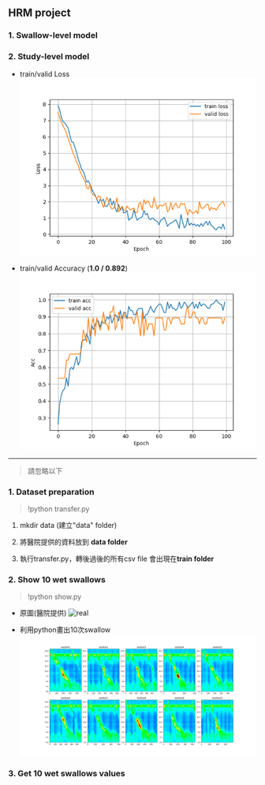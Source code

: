 ## HRM project
### 1. Swallow-level model


### 2. Study-level model


* train/valid Loss
    ![real](./readme_image/study_level_loss.png)

 
* train/valid Accuracy (**1.0 / 0.892**)
    ![1301](./readme_image/study_level_acc.png)

---
>請忽略以下
### 1. Dataset preparation

> !python transfer.py

1. mkdir data (建立"data" folder)
  
2. 將醫院提供的資料放到 **data folder**

3. 執行transfer.py，轉後過後的所有csv file 會出現在**train folder**
  

### 2. Show 10 wet swallows

> !python show.py

* 原圖(醫院提供)
    ![real](./readme_image/real.bmp)

 
* 利用python畫出10次swallow
    ![1301](./readme_image/1301.png)

### 3. Get 10 wet swallows values

